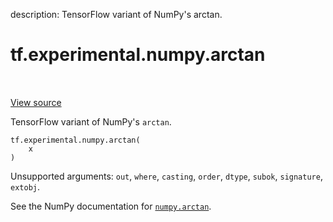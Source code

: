 description: TensorFlow variant of NumPy's arctan.

<div itemscope itemtype="http://developers.google.com/ReferenceObject">
<meta itemprop="name" content="tf.experimental.numpy.arctan" />
<meta itemprop="path" content="Stable" />
</div>

# tf.experimental.numpy.arctan

<!-- Insert buttons and diff -->

<table class="tfo-notebook-buttons tfo-api nocontent" align="left">

</table>

<a target="_blank" class="external" href="/code/stable/tensorflow/python/ops/numpy_ops/np_math_ops.py">View source</a>



TensorFlow variant of NumPy's `arctan`.

<pre class="devsite-click-to-copy prettyprint lang-py tfo-signature-link">
<code>tf.experimental.numpy.arctan(
    x
)
</code></pre>



<!-- Placeholder for "Used in" -->

Unsupported arguments: `out`, `where`, `casting`, `order`, `dtype`, `subok`, `signature`, `extobj`.

See the NumPy documentation for [`numpy.arctan`](https://numpy.org/doc/1.16/reference/generated/numpy.arctan.html).